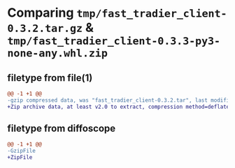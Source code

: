 # Comparing `tmp/fast_tradier_client-0.3.2.tar.gz` & `tmp/fast_tradier_client-0.3.3-py3-none-any.whl.zip`

## filetype from file(1)

```diff
@@ -1 +1 @@
-gzip compressed data, was "fast_tradier_client-0.3.2.tar", last modified: Thu Feb  8 02:21:45 2024, max compression
+Zip archive data, at least v2.0 to extract, compression method=deflate
```

## filetype from diffoscope

```diff
@@ -1 +1 @@
-GzipFile
+ZipFile
```


